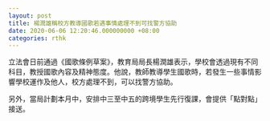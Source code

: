 ```yaml
---
layout: post
title: 楊潤雄稱校方教導國歌若遇事情處理不到可找警方協助
date: 2020-06-06 12:20:46.000000000 +08:00
categories: rthk
---
```


立法會日前通過《國歌條例草案》，教育局局長楊潤雄表示，學校會透過現有不同科目，教授國歌內容及精神態度。他說，教師教導學生國歌時，若發生一些事情影響學校運作及他人，校方處理不到，可以找警方協助。

另外，當局計劃本月中，安排中三至中五的跨境學生先行復課，會提供「點對點」接送。
